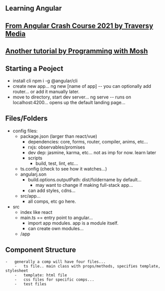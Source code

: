 ## Learning Angular

## [From Angular Crash Course 2021 by Traversy Media](https://www.youtube.com/watch?v=3dHNOWTI7H8)
## [Another tutorial by Programming with Mosh](https://www.youtube.com/watch?v=k5E2AVpwsko)

## Starting a Peoject
-	install cli
	npm i -g @angular/cli
-	create new app...
	ng new [name of app]
	-- you can optionally add router... or add it manually later.
-	move to directory, start dev server...
	ng serve
	-- runs on localhost:4200... opens up the default landing page...

## Files/Folders
-	config files:
	-	package.json (larger than react/vue)
		-	dependencies: core, forms, router, compiler, anims, etc...
		-	rxjs: observables/promises
		-	dev dep: jasmine, karma, etc... not as imp for now. learn later
		-	scripts
			-	build, test, lint, etc...
	-	ts.config (check to see how it watches...)
	-	angularj.son
		-	build.options.outputPath: dist/foldername by default...
			-	may want to change if making full-stack app...
		-	can add styles, cdns...
	-	src/app...
		-	all comps, etc go here.
-	src
	-	index like react
	-	main.ts == entry point to angular...
		-	import app modules. app is a module itself.
		-	can create own modules...
	-	/app

## Component Structure
	-	generally a comp will have four files...
		-	ts file.. main class with props/methods, specifies template, stylesheet
		-	template: html file
		-	css files for specific comps...
		-	test files